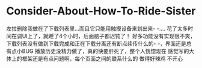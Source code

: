 # Consider-About-How-To-Ride-Sister
左拉删除我做在了下载列表里...而且它只能用触摸设备来划出来- -....
花了太多时间在调UI上了，就睡了4个小时，后面脑子都迟钝了！
好多功能没有实现很不爽，下载列表没有做到下载完成和正在下载分离还有断点续传什么的- -，界面还是总有点小BUG
播放历史没精力做了，真的快要肝死了，整个人恍惚现在
感觉写的大体上的框架还是有点问题啊，每个页面之间的联系什么的
做得好辣鸡
不开心
